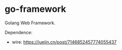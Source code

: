 # go-framework

Golang Web Framework.

Dependence:
- wire: https://juejin.cn/post/7146852457774055437